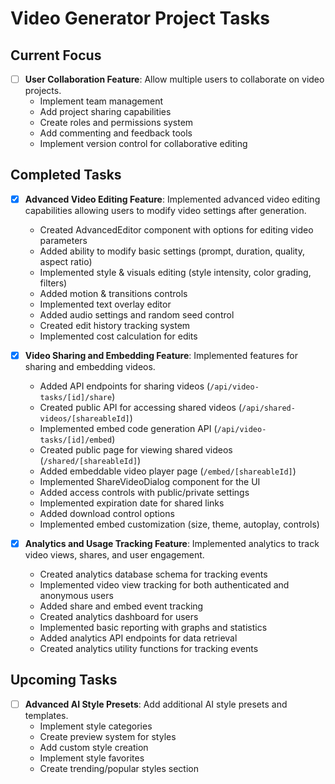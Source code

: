 # Video Generator Project Tasks

## Current Focus
- [ ] **User Collaboration Feature**: Allow multiple users to collaborate on video projects.
  - Implement team management
  - Add project sharing capabilities
  - Create roles and permissions system
  - Add commenting and feedback tools
  - Implement version control for collaborative editing

## Completed Tasks

- [x] **Advanced Video Editing Feature**: Implemented advanced video editing capabilities allowing users to modify video settings after generation.
  - Created AdvancedEditor component with options for editing video parameters
  - Added ability to modify basic settings (prompt, duration, quality, aspect ratio)
  - Implemented style & visuals editing (style intensity, color grading, filters)
  - Added motion & transitions controls
  - Implemented text overlay editor
  - Added audio settings and random seed control
  - Created edit history tracking system
  - Implemented cost calculation for edits

- [x] **Video Sharing and Embedding Feature**: Implemented features for sharing and embedding videos.
  - Added API endpoints for sharing videos (`/api/video-tasks/[id]/share`)
  - Created public API for accessing shared videos (`/api/shared-videos/[shareableId]`)
  - Implemented embed code generation API (`/api/video-tasks/[id]/embed`)
  - Created public page for viewing shared videos (`/shared/[shareableId]`)
  - Added embeddable video player page (`/embed/[shareableId]`)
  - Implemented ShareVideoDialog component for the UI
  - Added access controls with public/private settings
  - Implemented expiration date for shared links
  - Added download control options
  - Implemented embed customization (size, theme, autoplay, controls)

- [x] **Analytics and Usage Tracking Feature**: Implemented analytics to track video views, shares, and user engagement.
  - Created analytics database schema for tracking events
  - Implemented video view tracking for both authenticated and anonymous users
  - Added share and embed event tracking
  - Created analytics dashboard for users
  - Implemented basic reporting with graphs and statistics
  - Added analytics API endpoints for data retrieval
  - Created analytics utility functions for tracking events

## Upcoming Tasks

- [ ] **Advanced AI Style Presets**: Add additional AI style presets and templates.
  - Implement style categories
  - Create preview system for styles
  - Add custom style creation
  - Implement style favorites
  - Create trending/popular styles section 